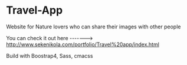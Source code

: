 # Travel-App

Website for Nature lovers who can share their images with other people

You can check it out here -------> http://www.sekenikola.com/portfolio/Travel%20app/index.html

Build with Boostrap4, Sass, cmacss
